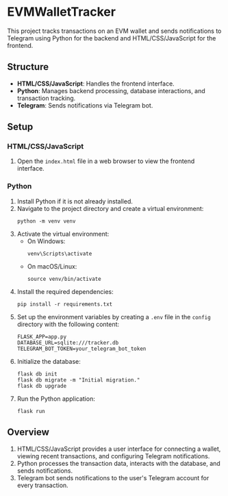 # EVMWalletTracker

This project tracks transactions on an EVM wallet and sends notifications to Telegram using Python for the backend and HTML/CSS/JavaScript for the frontend.

## Structure

- **HTML/CSS/JavaScript**: Handles the frontend interface.
- **Python**: Manages backend processing, database interactions, and transaction tracking.
- **Telegram**: Sends notifications via Telegram bot.

## Setup

### HTML/CSS/JavaScript
1. Open the `index.html` file in a web browser to view the frontend interface.

### Python
1. Install Python if it is not already installed.
2. Navigate to the project directory and create a virtual environment:
    ```
    python -m venv venv
    ```
3. Activate the virtual environment:
    - On Windows:
        ```
        venv\Scripts\activate
        ```
    - On macOS/Linux:
        ```
        source venv/bin/activate
        ```
4. Install the required dependencies:
    ```
    pip install -r requirements.txt
    ```
5. Set up the environment variables by creating a `.env` file in the `config` directory with the following content:
    ```
    FLASK_APP=app.py
    DATABASE_URL=sqlite:///tracker.db
    TELEGRAM_BOT_TOKEN=your_telegram_bot_token
    ```
6. Initialize the database:
    ```
    flask db init
    flask db migrate -m "Initial migration."
    flask db upgrade
    ```
7. Run the Python application:
    ```
    flask run
    ```

## Overview

1. HTML/CSS/JavaScript provides a user interface for connecting a wallet, viewing recent transactions, and configuring Telegram notifications.
2. Python processes the transaction data, interacts with the database, and sends notifications.
3. Telegram bot sends notifications to the user's Telegram account for every transaction.
